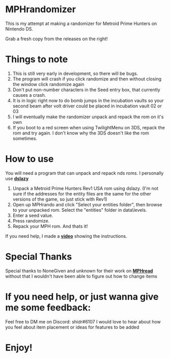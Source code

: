 # MPHrandomizer
This is my attempt at making a randomizer for Metroid Prime Hunters on Nintendo DS.

Grab a fresh copy from the releases on the right!

# Things to note

1. This is still very early in development, so there will be bugs.
2. The program will crash if you click randomize and then without closing the window click randomize again
3. Don't put non-number characters in the Seed entry box, that currently causes a crash.
4. It is in logic right now to do bomb jumps in the incubation vaults so your second beam after volt driver could be placed in incubation vault 02 or 03
5. I will eventually make the randomizer unpack and repack the rom on it's own
7. If you boot to a red screen when using TwilightMenu on 3DS, repack the rom and try again.  I don't know why the 3DS doesn't like the rom sometimes.

# How to use

You will need a program that can unpack and repack nds roms.
I personally use **[dslazy](https://www.romhacking.net/utilities/793/)**
 1. Unpack a Metroid Prime Hunters Rev1 USA rom using dslazy. (I'm not sure if the addresses for the entity files are the same for the other versions of the game, so just stick with Rev1)
 2. Open up MPHrando and click "Select your entities folder", then browse to your unpacked rom. Select the "entities" folder in data\levels.
 3. Enter a seed value.
 4. Press randomize.
 5. Repack your MPH rom.
 And thats it!
 
 If you need help, I made a **[video](https://www.youtube.com/watch?v=J4i4qoCch90)** showing the instructions.
 
 # Special Thanks
 Special thanks to NoneGiven and unknown for their work on **[MPHread](https://github.com/NoneGiven/MphRead)** without that I wouldn't have been able to figure out how to change items

# If you need help, or just wanna give me some feedback:
Feel free to DM me on Discord: shidr#6107
I would love to hear about how you feel about item placement or ideas for features to be added

# Enjoy!
